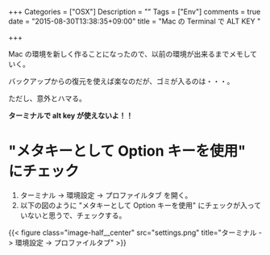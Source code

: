 +++
Categories = ["OSX"]
Description = ""
Tags = ["Env"]
comments = true
date = "2015-08-30T13:38:35+09:00"
title = "Mac の Terminal で ALT KEY "

+++

Mac の環境を新しく作ることになったので、以前の環境が出来るまでメモしていく。

バックアップからの復元を使えば楽なのだが、ゴミが入るのは・・・。

ただし、意外とハマる。

**ターミナルで alt key が使えないよ！！**

<!--more-->

# "メタキーとして Option キーを使用" にチェック

1. ターミナル -> 環境設定 -> プロファイルタブ を開く。
2. 以下の図のように "メタキーとして Option キーを使用" にチェックが入っていないと思うで、チェックする。

{{< figure class="image-half__center" src="settings.png" title="ターミナル -> 環境設定 -> プロファイルタブ" >}}
